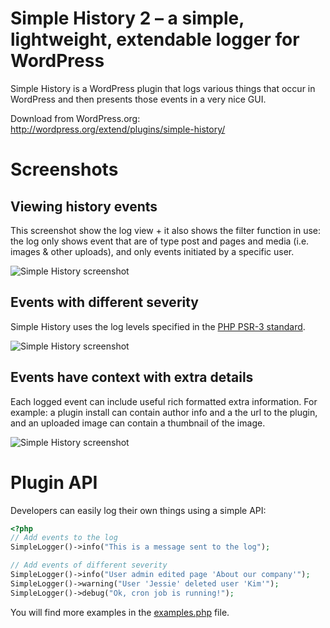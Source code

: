 # Simple History 2 – a simple, lightweight, extendable logger for WordPress

Simple History is a WordPress plugin that logs various things that occur in WordPress and then presents those events in a very nice GUI.

Download from WordPress.org:  
http://wordpress.org/extend/plugins/simple-history/

# Screenshots

## Viewing history events

This screenshot show the log view + it also shows the filter function in use: the log only shows event that
are of type post and pages and media (i.e. images & other uploads), and only events
initiated by a specific user.

![Simple History screenshot](https://ps.w.org/simple-history/assets/screenshot-1.png?rev=1)

## Events with different severity

Simple History uses the log levels specified in the [PHP PSR-3 standard](http://www.php-fig.org/psr/psr-3/).

![Simple History screenshot](https://ps.w.org/simple-history/assets/screenshot-2.png?rev=1096689)

## Events have context with extra details

Each logged event can include useful rich formatted extra information. For example: a plugin install can contain author info and a the url to the plugin, and an uploaded image can contain a thumbnail of the image.

![Simple History screenshot](http://ps.w.org/simple-history/assets/screenshot-3.png?rev=1096689)

# Plugin API

Developers can easily log their own things using a simple API:

```php
<?php
// Add events to the log
SimpleLogger()->info("This is a message sent to the log");

// Add events of different severity
SimpleLogger()->info("User admin edited page 'About our company'");
SimpleLogger()->warning("User 'Jessie' deleted user 'Kim'");
SimpleLogger()->debug("Ok, cron job is running!");

```

You will find more examples in the [examples.php](https://github.com/bonny/WordPress-Simple-History/blob/master/examples/examples.php) file.
